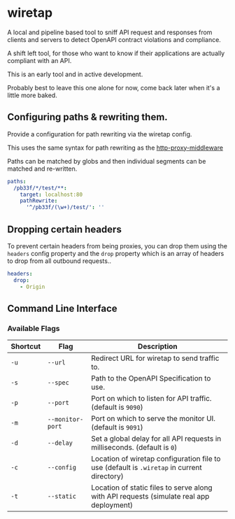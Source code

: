 # wiretap

A local and pipeline based tool to sniff API request and responses from clients and servers
to detect OpenAPI contract violations and compliance.

A shift left tool, for those who want to know if their applications
are actually compliant with an API.

This is an early tool and in active development.

Probably best to leave this one alone for now, come back later
when it's a little more baked.

## Configuring paths & rewriting them. 

Provide a configuration for path rewriting via the wiretap config.

This uses the same syntax for path rewriting as the [http-proxy-middleware](https://github.com/chimurai/http-proxy-middleware)

Paths can be matched by globs and then individual segments can be matched and re-written.

```yaml
paths:
  /pb33f/*/test/**:
    target: localhost:80
    pathRewrite:
      '^/pb33f/(\w+)/test/': ''
```

## Dropping certain headers

To prevent certain headers from being proxies, you can drop them using the `headers` config property and the `drop` property
which is an array of headers to drop from all outbound requests..

```yaml
headers:
  drop:
    - Origin
```    

## Command Line Interface

### Available Flags

| Shortcut | Flag            | Description                                                                                |
|----------|-----------------|--------------------------------------------------------------------------------------------|
| `-u`     | `--url`         | Redirect URL for wiretap to send traffic to.                                               |
| `-s`     | `--spec`        | Path to the OpenAPI Specification to use.                                                  |
| `-p`     | `--port`        | Port on which to listen for API traffic. (default is `9090`)                               |
| `-m`     | `--monitor-port` | Port on which to serve the monitor UI. (default is `9091`)                                 |
| `-d`     | `--delay`       | Set a global delay for all API requests in milliseconds. (default is `0`)                  |
| `-c`     | `--config`      | Location of wiretap configuration file to use (default is `.wiretap` in current directory) |
| `-t`     | `--static`      | Location of static files to serve along with API requests (simulate real app deployment)   |

